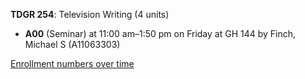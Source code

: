 **TDGR 254**: Television Writing (4 units)

- **A00** (Seminar) at 11:00 am–1:50 pm on Friday at GH 144 by Finch, Michael S (A11063303)

[Enrollment numbers over time](./TDGR254.tsv)
